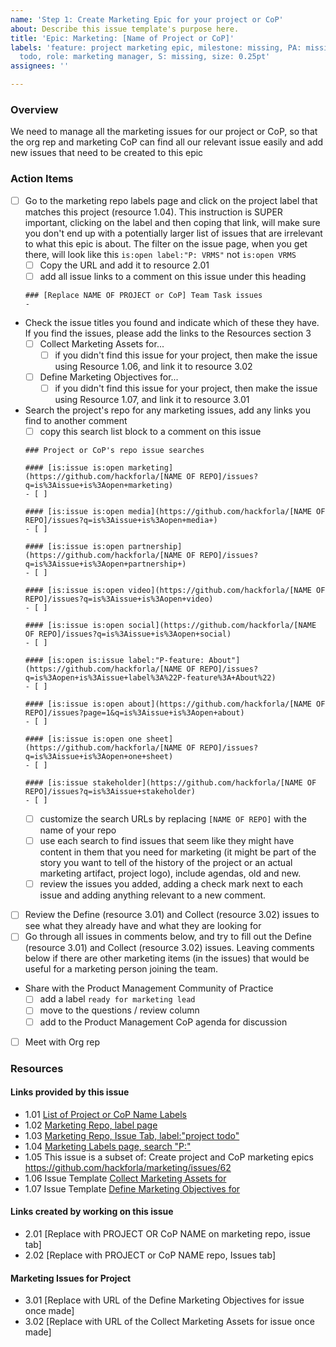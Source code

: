 ```yaml
---
name: 'Step 1: Create Marketing Epic for your project or CoP'
about: Describe this issue template's purpose here.
title: 'Epic: Marketing: [Name of Project or CoP]'
labels: 'feature: project marketing epic, milestone: missing, PA: missing, project
  todo, role: marketing manager, S: missing, size: 0.25pt'
assignees: ''

---
```


### Overview
We need to manage all the marketing issues for our project or CoP, so that the org rep and marketing CoP can find all our relevant issue easily and add new issues that need to be created to this epic

### Action Items
- [ ] Go to the marketing repo labels page and click on the project label that matches this project (resource 1.04).  This instruction is SUPER important, clicking on the label and then coping that link, will make sure you don't end up with a potentially larger list of issues that are irrelevant to what this epic is about.  The filter on the issue page, when you get there, will look like this `is:open label:"P: VRMS"` not `is:open VRMS` 
   - [ ] Copy the URL and add it to resource 2.01
   - [ ] add all issue links to a comment on this issue under this heading
   ```
   ### [Replace NAME OF PROJECT or CoP] Team Task issues
   - 
   ```
- Check the issue titles you found and indicate which of these they have.  If you find the issues, please add the links to the Resources section 3
   - [ ] Collect Marketing Assets for...
      - [ ] if you didn't find this issue for your project, then make the issue using Resource 1.06, and link it to resource 3.02
   - [ ] Define Marketing Objectives for...
      - [ ] if you didn't find this issue for your project, then make the issue using Resource 1.07, and link it to resource 3.01
- Search the project's repo for any marketing issues, add any links you find to another comment
  - [ ] copy this search list block to a comment on this issue  
   ```
   ### Project or CoP's repo issue searches
   
   #### [is:issue is:open marketing](https://github.com/hackforla/[NAME OF REPO]/issues?q=is%3Aissue+is%3Aopen+marketing)
   - [ ] 
   
   #### [is:issue is:open media](https://github.com/hackforla/[NAME OF REPO]/issues?q=is%3Aissue+is%3Aopen+media+)
   - [ ] 
   
   #### [is:issue is:open partnership](https://github.com/hackforla/[NAME OF REPO]/issues?q=is%3Aissue+is%3Aopen+partnership+)
   - [ ] 
   
   #### [is:issue is:open video](https://github.com/hackforla/[NAME OF REPO]/issues?q=is%3Aissue+is%3Aopen+video)
   - [ ] 
   
   #### [is:issue is:open social](https://github.com/hackforla/[NAME OF REPO]/issues?q=is%3Aissue+is%3Aopen+social)
   - [ ] 
   
   #### [is:open is:issue label:"P-feature: About"](https://github.com/hackforla/[NAME OF REPO]/issues?q=is%3Aopen+is%3Aissue+label%3A%22P-feature%3A+About%22)
   - [ ] 
   
   #### [is:issue is:open about](https://github.com/hackforla/[NAME OF REPO]/issues?page=1&q=is%3Aissue+is%3Aopen+about)
   - [ ] 
   
   #### [is:issue is:open one sheet](https://github.com/hackforla/[NAME OF REPO]/issues?q=is%3Aissue+is%3Aopen+one+sheet)
   - [ ] 
   
   #### [is:issue stakeholder](https://github.com/hackforla/[NAME OF REPO]/issues?q=is%3Aissue+stakeholder)
   - [ ] 
   ```
   - [ ] customize the search URLs by replacing `[NAME OF REPO]` with the name of your repo
   - [ ] use each search to find issues that seem like they might have content in them that you need for marketing (it might be part of the story you want to tell of the history of the project or an actual marketing artifact, project logo), include agendas, old and new.
   - [ ] review the issues you added, adding a check mark next to each issue and adding anything relevant to a new comment.
- [ ] Review the Define (resource 3.01) and Collect (resource 3.02) issues to see what they already have and what they are looking for
- [ ] Go through all issues in comments below, and try to fill out the Define (resource 3.01) and Collect (resource 3.02) issues.  Leaving comments below if there are other marketing items (in the issues) that would be useful for a marketing person joining the team.
- Share with the Product Management Community of Practice
   - [ ] add a label `ready for marketing lead`
   - [ ] move to the questions / review column
   - [ ] add to the Product Management CoP agenda for discussion
- [ ] Meet with Org rep

### Resources
#### Links provided by this issue
- 1.01 [List of Project or CoP Name Labels](https://docs.google.com/spreadsheets/d/14pzhhBXBsD-l1zrHoAfS7b7KVZ6_RgIH_0gWW9EaqV4)
- 1.02 [Marketing Repo, label page](https://github.com/hackforla/marketing/labels)
- 1.03 [Marketing Repo, Issue Tab, label:"project todo"](https://github.com/hackforla/marketing/issues?q=is%3Aopen+is%3Aissue+label%3A%22project+todo%22)
- 1.04 [Marketing Labels page, search "P:"](https://github.com/hackforla/marketing/labels?q=P%3A)
- 1.05 This issue is a subset of: Create project and CoP marketing epics https://github.com/hackforla/marketing/issues/62
- 1.06 Issue Template [Collect Marketing Assets for](https://github.com/hackforla/marketing/issues/new?assignees=&labels=feature%3A+marketing+inventory+checklist&projects=&template=collect-marketing-assets-for-your-project-or-cop.md&title=Collect+Marketing+Assets+for+%5BINSERT+PROJECT+OR+CoP+NAME%5D)
- 1.07 Issue Template [Define Marketing Objectives for](https://github.com/hackforla/marketing/issues/new?assignees=&labels=documentation%2C+Level%3A+Learning%2C+Skill%3A+Brand+Strategy%2C+Skill%3A+Digital+Marketing%2C+Skill%3A+Media+Strategy&projects=&template=define-marketing-objectives-for-your-project-or-cop.md&title=Define+Marketing+Objectives+for+%5BINSERT+PROJECT+OR+CoP+NAME%5D+project)

#### Links created by working on this issue
- 2.01 [Replace with PROJECT OR CoP NAME on marketing repo, issue tab]
- 2.02 [Replace with PROJECT or CoP NAME repo, Issues tab]

#### Marketing Issues for Project
- 3.01 [Replace with URL of the Define Marketing Objectives for issue once made]
- 3.02 [Replace with URL of the Collect Marketing Assets for issue once made]
